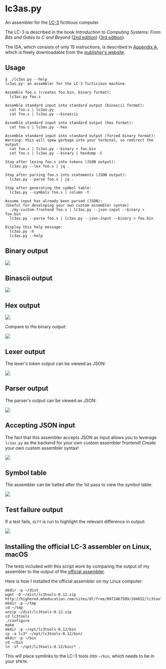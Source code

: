 # lc3as.py

An assembler for the [LC-3](https://en.wikipedia.org/wiki/Little_Computer_3) fictitious computer.

The LC-3 is described in the book
_Introduction to Computing Systems: From Bits and Gates to C and Beyond_
([2nd edition](https://www.amazon.com/dp/0072467509))
([3rd edition](https://www.amazon.com/dp/126042474X)).

The ISA,
which consists of only 15 instructions,
is described in [Appendix A](docs/appendix-a.pdf),
which is freely downloadable from the
[publisher's website](https://highered.mheducation.com/sites/0072467509/student_view0/appendices_a__b__c__d____e.html).


## Usage

```
$ ./lc3as.py --help
lc3as.py: an assembler for the LC-3 ficticious machine.

Assemble foo.s (creates foo.bin, binary format):
  lc3as.py foo.s

Assemble standard input into standard output (binascii format):
  cat foo.s | lc3as.py
  cat foo.s | lc3as.py --binascii

Assemble standard input into standard output (hex format):
  cat foo.s | lc3as.py --hex

Assemble standard input into standard output (forced binary format):
Warning: this will spew garbage into your terminal, so redirect the output:
  cat foo.s | lc3as.py --binary > foo.bin
  cat foo.s | lc3as.py --binary | hexdump -C

Stop after lexing foo.s into tokens (JSON output):
  lc3as.py --lex foo.s | jq .

Stop after parsing foo.s into statements (JSON output):
  lc3as.py --parse foo.s | jq .

Stop after generating the symbol table:
  lc3as.py --symbols foo.s | column -t

Assume input has already been parsed (JSON):
(Useful for developing your own custom assembler syntax)
  ./my-custom-frontend foo.s | lc3as.py --json-input --binary > foo.bin
  lc3as.py --parse foo.s | lc3as.py --json-input --binary > foo.bin

Display this help message:
  lc3as.py -h
  lc3as.py --help
```

## Binary output

![](.media/binary.png)


## Binascii output

![](.media/binascii.png)


## Hex output

![](.media/hex.png)

Compare to the binary output:

![](.media/hexdump.png)


## Lexer output

The lexer's token output can be viewed as JSON:

![](.media/lex.png)


## Parser output

The parser's output can be viewed as JSON:

![](.media/parse.png)


## Accepting JSON input

The fact that this assembler accepts JSON as input allows you to leverage `lc3as.py`
as the backend for your own custom assembler frontend!
Create your own custom assembler syntax!

![](.media/json-input.png)


## Symbol table

The assembler can be halted after the 1st pass to view the symbol table:

![](.media/symbols.png)


## Test failure output

If a test fails, `diff` is run to highlight the relevant difference in output:

![](.media/test.png)


## Installing the official LC-3 assembler on Linux, macOS

The tests included with this script work
by comparing the output of my assembler to the output of the
[official assembler](http://highered.mheducation.com/sites/0072467509/student_view0/lc-3_simulator.html).

Here is how I installed the official assembler on my Linux computer:

```
mkdir -p ~/dist
wget -O ~/dist/lc3tools-0.12.zip http://highered.mheducation.com/sites/dl/free/0072467509/104652/lc3tools_v12.zip
mkdir -p ~/tmp
cd ~/tmp
unzip ~/dist/lc3tools-0.12.zip
cd lc3tools
./configure
make
mkdir -p ~/opt/lc3tools-0.12/bin
cp -a lc3* ~/opt/lc3tools-0.12/bin/
mkdir -p ~/bin
cd ~/bin
ln -sf ~/opt/lc3tools-0.12/bin/* .
```

This will place symlinks to the LC-3 tools into `~/bin`, which needs to be in your `$PATH`.
